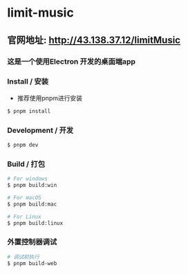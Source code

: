 # limit-music

## 官网地址: http://43.138.37.12/limitMusic

### 这是一个使用Electron 开发的桌面端app

### Install / 安装

* 推荐使用pnpm进行安装

```bash
$ pnpm install
```

### Development / 开发

```bash
$ pnpm dev
```

### Build / 打包

```bash
# For windows
$ pnpm build:win

# For macOS
$ pnpm build:mac

# For Linux
$ pnpm build:linux
```

### 外置控制器调试

```bash
# 调试前执行
$ pnpm build-web
```
